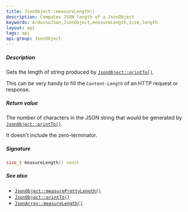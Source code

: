 ```yaml
---
title: JsonObject::measureLength()
description: Computes JSON length of a JsonObject
keywords: ArduinoJson,JsonObject,measureLength,size,length
layout: api
tags: api
api-group: JsonObject
---
```


##### Description

Gets the length of string produced by [`JsonObject::printTo()`]({{site.baseurl}}/api/jsonobject/printto/).

This can be very handy to fill the `Content-Length` of an HTTP request or response.

##### Return value

The number of characters in the JSON string that would be generated by [`JsonObject::printTo()`]({{site.baseurl}}/api/jsonobject/printto/).

It doesn't include the zero-terminator.

##### Signature

```c++
size_t measureLength() const
```

##### See also

* [`JsonObject::measurePrettyLength()`]({{site.baseurl}}/api/jsonobject/measureprettylength/)
* [`JsonObject::printTo()`]({{site.baseurl}}/api/jsonobject/printto/)
* [`JsonArray::measureLength()`]({{site.baseurl}}/api/jsonarray/measurelength/)